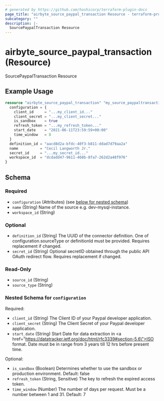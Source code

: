 ```yaml
---
# generated by https://github.com/hashicorp/terraform-plugin-docs
page_title: "airbyte_source_paypal_transaction Resource - terraform-provider-airbyte"
subcategory: ""
description: |-
  SourcePaypalTransaction Resource
---
```


# airbyte_source_paypal_transaction (Resource)

SourcePaypalTransaction Resource

## Example Usage

```terraform
resource "airbyte_source_paypal_transaction" "my_source_paypaltransaction" {
  configuration = {
    client_id     = "...my_client_id..."
    client_secret = "...my_client_secret..."
    is_sandbox    = true
    refresh_token = "...my_refresh_token..."
    start_date    = "2021-06-11T23:59:59+00:00"
    time_window   = 8
  }
  definition_id = "aacd8d2a-bfdc-40f3-b811-ddad7d79aa2a"
  name          = "Cecil Langworth Jr."
  secret_id     = "...my_secret_id..."
  workspace_id  = "dcdadd47-9611-468b-8fa7-262d2a48f976"
}
```

<!-- schema generated by tfplugindocs -->
## Schema

### Required

- `configuration` (Attributes) (see [below for nested schema](#nestedatt--configuration))
- `name` (String) Name of the source e.g. dev-mysql-instance.
- `workspace_id` (String)

### Optional

- `definition_id` (String) The UUID of the connector definition. One of configuration.sourceType or definitionId must be provided. Requires replacement if changed.
- `secret_id` (String) Optional secretID obtained through the public API OAuth redirect flow. Requires replacement if changed.

### Read-Only

- `source_id` (String)
- `source_type` (String)

<a id="nestedatt--configuration"></a>
### Nested Schema for `configuration`

Required:

- `client_id` (String) The Client ID of your Paypal developer application.
- `client_secret` (String) The Client Secret of your Paypal developer application.
- `start_date` (String) Start Date for data extraction in <a href=\"https://datatracker.ietf.org/doc/html/rfc3339#section-5.6\">ISO format</a>. Date must be in range from 3 years till 12 hrs before present time.

Optional:

- `is_sandbox` (Boolean) Determines whether to use the sandbox or production environment. Default: false
- `refresh_token` (String, Sensitive) The key to refresh the expired access token.
- `time_window` (Number) The number of days per request. Must be a number between 1 and 31. Default: 7


